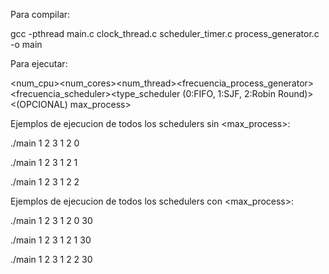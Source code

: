 Para compilar:

gcc -pthread main.c clock_thread.c scheduler_timer.c process_generator.c -o main

Para ejecutar:

<num_cpu><num_cores><num_thread><frecuencia_process_generator><frecuencia_scheduler><type_scheduler (0:FIFO, 1:SJF, 2:Robin Round)><(OPCIONAL) max_process>

Ejemplos de ejecucion de todos los schedulers sin <max_process>:

./main 1 2 3 1 2 0

./main 1 2 3 1 2 1

./main 1 2 3 1 2 2


Ejemplos de ejecucion de todos los schedulers con <max_process>:

./main 1 2 3 1 2 0 30

./main 1 2 3 1 2 1 30

./main 1 2 3 1 2 2 30